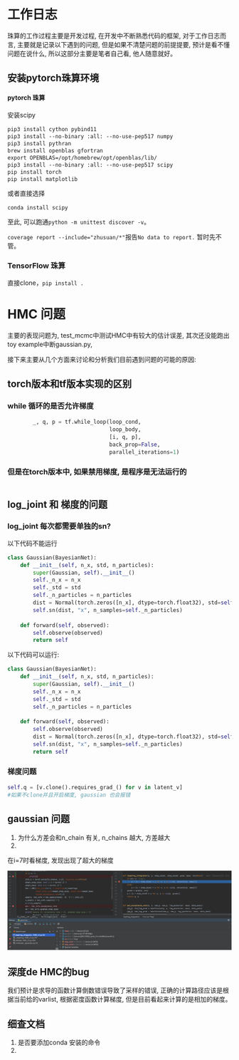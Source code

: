# 工作日志

珠算的工作过程主要是开发过程, 在开发中不断熟悉代码的框架, 对于工作日志而言, 主要就是记录以下遇到的问题, 但是如果不清楚问题的前提提要, 预计是看不懂问题在说什么, 所以这部分主要是笔者自己看, 他人随意就好。

## 安装pytorch珠算环境

#### pytorch 珠算

安装scipy

```shell
pip3 install cython pybind11
pip3 install --no-binary :all: --no-use-pep517 numpy
pip3 install pythran
brew install openblas gfortran
export OPENBLAS=/opt/homebrew/opt/openblas/lib/
pip3 install --no-binary :all: --no-use-pep517 scipy
pip install torch
pip install matplotlib
```

或者直接选择

```
conda install scipy
```

至此, 可以跑通`python -m unittest discover -v`。

`coverage report --include="zhusuan/*"`报告`No data to report.` 暂时先不管。

### TensorFlow 珠算

直接clone，`pip install .`







# HMC 问题

主要的表现问题为, test_mcmc中测试HMC中有较大的估计误差,  其次还没能跑出toy example中断gaussian.py,

接下来主要从几个方面来讨论和分析我们目前遇到问题的可能的原因:



## torch版本和tf版本实现的区别

### while 循环的是否允许梯度

```python
        _, q, p = tf.while_loop(loop_cond,
                                loop_body,
                                [i, q, p],
                                back_prop=False,
                                parallel_iterations=1)
```

### 但是在torch版本中, 如果禁用梯度, 是程序是无法运行的

```

```







## log_joint 和 梯度的问题

### log_joint 每次都需要单独的sn?

以下代码不能运行

```python
class Gaussian(BayesianNet):
    def __init__(self, n_x, std, n_particles):
        super(Gaussian, self).__init__()
        self._n_x = n_x
        self._std = std
        self._n_particles = n_particles
        dist = Normal(torch.zeros([n_x], dtype=torch.float32), std=self._std)
        self.sn(dist, "x", n_samples=self._n_particles)

    def forward(self, observed):
        self.observe(observed)
        return self

```

以下代码可以运行:

```python
class Gaussian(BayesianNet):
    def __init__(self, n_x, std, n_particles):
        super(Gaussian, self).__init__()
        self._n_x = n_x
        self._std = std
        self._n_particles = n_particles

    def forward(self, observed):
        self.observe(observed)
        dist = Normal(torch.zeros([n_x], dtype=torch.float32), std=self._std)
        self.sn(dist, "x", n_samples=self._n_particles)
        return self
```





### 梯度问题

```python
self.q = [v.clone().requires_grad_() for v in latent_v]
#如果不clone并且开启梯度, gaussian 也会报错

```





## gaussian 问题

1. 为什么方差会和n_chain 有关, n_chains 越大, 方差越大
2. 

在i=7时看梯度, 发现出现了超大的梯度

![image1](./zhusuan_worklog.assets/gaussian梯度.png)





## 深度de HMC的bug

我们预计是求导的函数计算倒数错误导致了采样的错误, 正确的计算路径应该是根据当前给的varlist, 根据密度函数计算梯度, 但是目前看起来计算的是相加的梯度。





## 细查文档

1. 是否要添加conda 安装的命令
2. 
